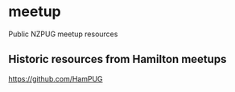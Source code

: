 # meetup
Public NZPUG meetup resources

## Historic resources from Hamilton meetups
https://github.com/HamPUG
